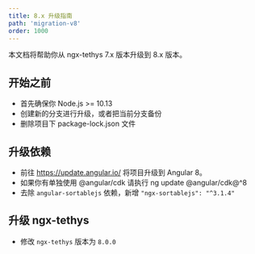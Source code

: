 ```yaml
---
title: 8.x 升级指南
path: 'migration-v8'
order: 1000
---
```


本文档将帮助你从 ngx-tethys 7.x 版本升级到 8.x 版本。

## 开始之前

- 首先确保你 Node.js >= 10.13
- 创建新的分支进行升级，或者把当前分支备份
- 删除项目下 package-lock.json 文件

## 升级依赖

- 前往 https://update.angular.io/ 将项目升级到 Angular 8。
- 如果你有单独使用 @angular/cdk 请执行 ng update @angular/cdk@^8
- 去除 `angular-sortablejs` 依赖，新增 `"ngx-sortablejs": "^3.1.4"`

## 升级 ngx-tethys
- 修改 `ngx-tethys` 版本为 `8.0.0`
